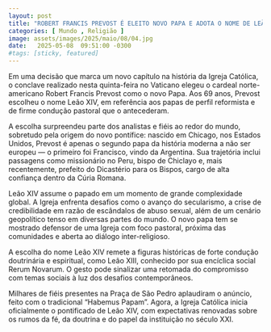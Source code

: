 ```yaml
---
layout: post
title: "ROBERT FRANCIS PREVOST É ELEITO NOVO PAPA E ADOTA O NOME DE LEÃO XIV"
categories: [ Mundo , Religião ]
image: assets/images/2025/maio/08/04.jpg
date:   2025-05-08  09:51:00 -0300
#tags: [sticky, featured]
---
```

Em uma decisão que marca um novo capítulo na história da Igreja Católica, o conclave realizado nesta quinta-feira no Vaticano elegeu o cardeal norte-americano Robert Francis Prevost como o novo Papa. Aos 69 anos, Prevost escolheu o nome Leão XIV, em referência aos papas de perfil reformista e de firme condução pastoral que o antecederam.

A escolha surpreendeu parte dos analistas e fiéis ao redor do mundo, sobretudo pela origem do novo pontífice: nascido em Chicago, nos Estados Unidos, Prevost é apenas o segundo papa da história moderna a não ser europeu — o primeiro foi Francisco, vindo da Argentina. Sua trajetória inclui passagens como missionário no Peru, bispo de Chiclayo e, mais recentemente, prefeito do Dicastério para os Bispos, cargo de alta confiança dentro da Cúria Romana.

Leão XIV assume o papado em um momento de grande complexidade global. A Igreja enfrenta desafios como o avanço do secularismo, a crise de credibilidade em razão de escândalos de abuso sexual, além de um cenário geopolítico tenso em diversas partes do mundo. O novo papa tem se mostrado defensor de uma Igreja com foco pastoral, próxima das comunidades e aberta ao diálogo inter-religioso.

A escolha do nome Leão XIV remete a figuras históricas de forte condução doutrinária e espiritual, como Leão XIII, conhecido por sua encíclica social Rerum Novarum. O gesto pode sinalizar uma retomada do compromisso com temas sociais à luz dos desafios contemporâneos.

Milhares de fiéis presentes na Praça de São Pedro aplaudiram o anúncio, feito com o tradicional “Habemus Papam”. Agora, a Igreja Católica inicia oficialmente o pontificado de Leão XIV, com expectativas renovadas sobre os rumos da fé, da doutrina e do papel da instituição no século XXI.